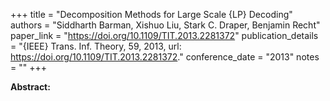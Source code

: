 +++
title = "Decomposition Methods for Large Scale {LP} Decoding"
authors = "Siddharth Barman, Xishuo Liu, Stark C. Draper, Benjamin Recht"
paper_link = "https://doi.org/10.1109/TIT.2013.2281372"
publication_details = "{IEEE} Trans. Inf. Theory, 59, 2013, url: <a href='https://doi.org/10.1109/TIT.2013.2281372' target='_blank'>https://doi.org/10.1109/TIT.2013.2281372</a>."
conference_date = "2013"
notes = ""
+++

<b>Abstract:</b>

